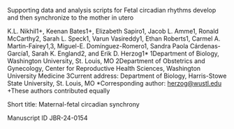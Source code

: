 Supporting data and analysis scripts for 
Fetal circadian rhythms develop and then synchronize to the mother in utero

K.L. Nikhil1+, Keenan Bates1+, Elizabeth Sapiro1, Jacob L. Amme1, Ronald McCarthy2, Sarah L. Speck1, Varun Vasireddy1, Ethan Roberts1, Carmel A. Martin-Fairey1,3, Miguel-E. Domínguez-Romero1, Sandra Paola Cárdenas-García1, Sarah K. England2, and Erik D. Herzog1* 
1Department of Biology, Washington University, St. Louis, MO 
2Department of Obstetrics and Gynecology, Center for Reproductive Health Sciences, Washington University Medicine
3Current address: Department of Biology, Harris-Stowe State University, St. Louis, MO 
*Corresponding author: herzog@wustl.edu 
+These authors contributed equally

Short title: Maternal-fetal circadian synchrony

Manuscript ID JBR-24-0154 


